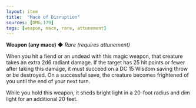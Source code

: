 ```yaml
---
layout: item
title:  "Mace of Disruption"
sources: [DMG.179]
tags: [weapon, mace, rare, attunement]
---
```


**Weapon (any mace)** ◆ *Rare (requires attunement)*

When you hit a fiend or an undead with this magic weapon, that creature takes an extra 2d6 radiant damage. If the target has 25 hit points or fewer after taking this damage, it must succeed on a DC 15 Wisdom saving throw or be destroyed. On a successful save, the creature becomes frightened of you until the end of your next turn.

While you hold this weapon, it sheds bright light in a 20-foot radius and dim light for an additional 20 feet.